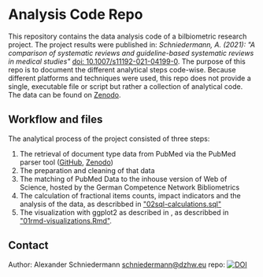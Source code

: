 # Analysis Code Repo
This repository contains the data analysis code of a bilbiometric research project. The project results were published in: *Schniedermann, A. (2021): "A comparison of systematic reviews and guideline-based systematic reviews in medical studies"* [doi: 10.1007/s11192-021-04199-0](https://doi.org/10.1007/s11192-021-04199-0). The purpose of this repo is to document the different analytical steps code-wise. Because different platforms and techniques were used, this repo does not provide a single, executable file or script but rather a collection of analytical code.
The data can be found on [Zenodo](https://doi.org/10.5281/zenodo.14277542).

## Workflow and files
The analytical process of the project consisted of three steps:
1. The retrieval of document type data from PubMed via the PubMed parser tool ([GitHub](https://github.com/TheMetrifiedMe/pubmedparser), [Zenodo](https://doi.org/10.5281/zenodo.14015253)) 
2. The preparation and cleaning of that data
3. The matching of PubMed Data to the inhouse version of Web of Science, hosted by the German Competence Network Bibliometrics
4. The calculation of fractional items counts, impact indicators and the analysis of the data, as describbed in ["02sql-calculations.sql"](./02sql-calculations.sql)
5. The visualization with ggplot2 as described in , as describbed in ["01rmd-visualizations.Rmd"](./01rmd-visualizations.Rmd).

## Contact
Author: Alexander Schniedermann
schniedermann@dzhw.eu
repo: [![DOI](https://zenodo.org/badge/897760608.svg)](https://doi.org/10.5281/zenodo.14283188)


